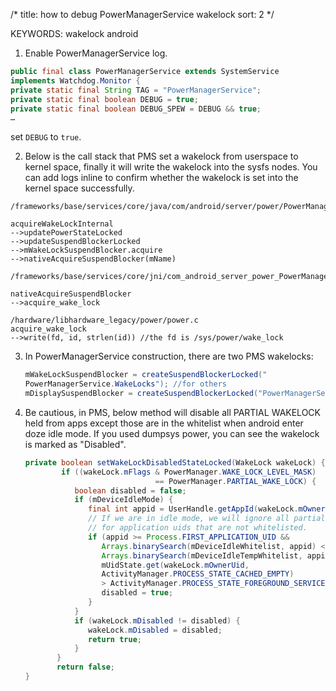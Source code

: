 /*
  title: how to debug PowerManagerService wakelock
  sort: 2
  */

KEYWORDS: wakelock android

1. Enable PowerManagerService log.
```java
public final class PowerManagerService extends SystemService
implements Watchdog.Monitor {
private static final String TAG = "PowerManagerService";
private static final boolean DEBUG = true;
private static final boolean DEBUG_SPEW = DEBUG && true;
…
```
set `DEBUG` to `true`.

2. Below is the call stack that PMS set a wakelock from userspace to kernel space, finally it will write the wakelock into the sysfs nodes. You can add logs inline to confirm whether the wakelock is set into the kernel space successfully.

```
/frameworks/base/services/core/java/com/android/server/power/PowerManagerService.java

acquireWakeLockInternal
-->updatePowerStateLocked
-->updateSuspendBlockerLocked
-->mWakeLockSuspendBlocker.acquire
-->nativeAcquireSuspendBlocker(mName)

/frameworks/base/services/core/jni/com_android_server_power_PowerManagerService.cpp

nativeAcquireSuspendBlocker
-->acquire_wake_lock

/hardware/libhardware_legacy/power/power.c
acquire_wake_lock
-->write(fd, id, strlen(id)) //the fd is /sys/power/wake_lock
```

3. In PowerManagerService construction, there are two PMS wakelocks:
   ```java
   mWakeLockSuspendBlocker = createSuspendBlockerLocked("
   PowerManagerService.WakeLocks"); //for others
   mDisplaySuspendBlocker = createSuspendBlockerLocked("PowerManagerService.Display"); //for LCD display
   ```

4. Be cautious, in PMS, below method will disable all PARTIAL WAKELOCK held from apps except those are in the whitelist when android enter doze idle mode. If you used dumpsys power, you can see the wakelock is marked as "Disabled".

   ```java
   private boolean setWakeLockDisabledStateLocked(WakeLock wakeLock) {
           if ((wakeLock.mFlags & PowerManager.WAKE_LOCK_LEVEL_MASK)
                                == PowerManager.PARTIAL_WAKE_LOCK) {
              boolean disabled = false;
              if (mDeviceIdleMode) {
                 final int appid = UserHandle.getAppId(wakeLock.mOwnerUid);
                 // If we are in idle mode, we will ignore all partial wake locks that are
                 // for application uids that are not whitelisted.
                 if (appid >= Process.FIRST_APPLICATION_UID &&
                    Arrays.binarySearch(mDeviceIdleWhitelist, appid) < 0 &&
                    Arrays.binarySearch(mDeviceIdleTempWhitelist, appid) < 0 &&
                    mUidState.get(wakeLock.mOwnerUid,
                    ActivityManager.PROCESS_STATE_CACHED_EMPTY)
                    > ActivityManager.PROCESS_STATE_FOREGROUND_SERVICE) {
                    disabled = true;
                 }
              }
              if (wakeLock.mDisabled != disabled) {
                 wakeLock.mDisabled = disabled;
                 return true;
              }
          }
          return false;
   }
   ```